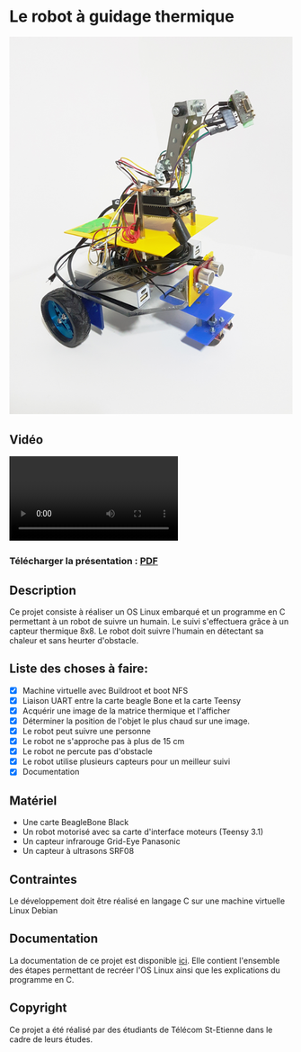 # Le robot à guidage thermique
![Robot thermique](assets/photo.png)

## Vidéo
![Robot thermique](assets/video.mp4)

### Télécharger la présentation : [PDF](assets/presentation.pdf)

## Description
Ce projet consiste à réaliser un OS Linux embarqué et un programme en C permettant à un robot de suivre un humain.
Le suivi s'effectuera grâce à un capteur thermique 8x8. Le robot doit suivre l'humain en détectant sa chaleur et sans heurter d'obstacle.

## Liste des choses à faire:
  - [x] Machine virtuelle avec Buildroot et boot NFS
  - [x] Liaison UART entre la carte beagle Bone et la carte Teensy
  - [x] Acquérir une image de la matrice thermique et l'afficher
  - [x] Déterminer la position de l'objet le plus chaud sur une image.
  - [x] Le robot peut suivre une personne
  - [x] Le robot ne s'approche pas à plus de 15 cm
  - [x] Le robot ne percute pas d'obstacle
  - [x] Le robot utilise plusieurs capteurs pour un meilleur suivi
  - [x] Documentation
  
  ## Matériel
   * Une carte BeagleBone Black
   * Un robot motorisé avec sa carte d'interface moteurs (Teensy 3.1)
   * Un capteur infrarouge Grid-Eye Panasonic
   * Un capteur à ultrasons SRF08
  
  ## Contraintes
  Le développement doit être réalisé en langage C sur une machine virtuelle Linux Debian
  
## Documentation
La documentation de ce projet est disponible [ici](documentation/README.md).
Elle contient l'ensemble des étapes permettant de recréer l'OS Linux ainsi que les explications du programme en C.

## Copyright
Ce projet a été réalisé par des étudiants de Télécom St-Etienne dans le cadre de leurs études.
